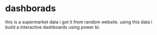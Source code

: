 # dashborads
this is a supermarket data i got it from random website.
using this data i build a interactive dashboards using power bi.
